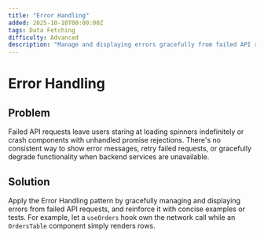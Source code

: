```yaml
---
title: "Error Handling"
added: 2025-10-10T00:00:00Z
tags: Data Fetching
difficulty: Advanced
description: "Manage and displaying errors gracefully from failed API requests."
---
```

# Error Handling

## Problem

Failed API requests leave users staring at loading spinners indefinitely or crash components with unhandled promise rejections. There's no consistent way to show error messages, retry failed requests, or gracefully degrade functionality when backend services are unavailable.

## Solution

Apply the Error Handling pattern by gracefully managing and displaying errors from failed API requests, and reinforce it with concise examples or tests. For example, let a `useOrders` hook own the network call while an `OrdersTable` component simply renders rows.
